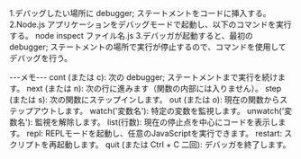1.デバッグしたい場所に debugger; ステートメントをコードに挿入する。
2.Node.js アプリケーションをデバッグモードで起動し、以下のコマンドを実行する。
    node inspect ファイル名.js
3.デバッガが起動すると、最初の debugger; ステートメントの場所で実行が停止するので、コマンドを使用してデバッグを行う。

---メモ---
cont (または c): 次の debugger; ステートメントまで実行を続けます。
next (または n): 次の行に進みます（関数の内部には入りません）。
step (または s): 次の関数にステップインします。
out (または o): 現在の関数からステップアウトします。
watch('変数名'): 特定の変数を監視します。
unwatch('変数名'): 監視を解除します。
list(行数): 現在の停止点を中心にコードを表示します。
repl: REPLモードを起動し、任意のJavaScriptを実行できます。
restart: スクリプトを再起動します。
quit (または Ctrl + C 二回): デバッガを終了します。